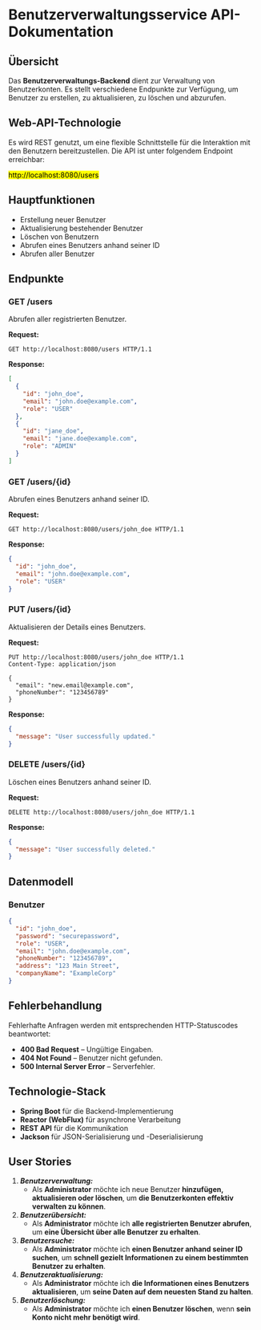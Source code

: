 # Benutzerverwaltungsservice API-Dokumentation

## Übersicht

Das **Benutzerverwaltungs-Backend** dient zur Verwaltung von Benutzerkonten. Es stellt verschiedene Endpunkte zur Verfügung, um Benutzer zu erstellen, zu aktualisieren, zu löschen und abzurufen.

## Web-API-Technologie

Es wird REST genutzt, um eine flexible Schnittstelle für die Interaktion mit den Benutzern bereitzustellen. Die API ist unter folgendem Endpoint erreichbar:

<mark>http://localhost:8080/users</mark>

## Hauptfunktionen

- Erstellung neuer Benutzer
- Aktualisierung bestehender Benutzer
- Löschen von Benutzern
- Abrufen eines Benutzers anhand seiner ID
- Abrufen aller Benutzer

## Endpunkte

### GET /users
Abrufen aller registrierten Benutzer.

**Request:**
```http
GET http://localhost:8080/users HTTP/1.1
```

**Response:**
```json
[
  {
    "id": "john_doe",
    "email": "john.doe@example.com",
    "role": "USER"
  },
  {
    "id": "jane_doe",
    "email": "jane.doe@example.com",
    "role": "ADMIN"
  }
]
```

### GET /users/{id}
Abrufen eines Benutzers anhand seiner ID.

**Request:**
```http
GET http://localhost:8080/users/john_doe HTTP/1.1
```

**Response:**
```json
{
  "id": "john_doe",
  "email": "john.doe@example.com",
  "role": "USER"
}
```

### PUT /users/{id}
Aktualisieren der Details eines Benutzers.

**Request:**
```http
PUT http://localhost:8080/users/john_doe HTTP/1.1
Content-Type: application/json

{
  "email": "new.email@example.com",
  "phoneNumber": "123456789"
}
```

**Response:**
```json
{
  "message": "User successfully updated."
}
```

### DELETE /users/{id}
Löschen eines Benutzers anhand seiner ID.

**Request:**
```http
DELETE http://localhost:8080/users/john_doe HTTP/1.1
```

**Response:**
```json
{
  "message": "User successfully deleted."
}
```

## Datenmodell

### Benutzer

```json
{
  "id": "john_doe",
  "password": "securepassword",
  "role": "USER",
  "email": "john.doe@example.com",
  "phoneNumber": "123456789",
  "address": "123 Main Street",
  "companyName": "ExampleCorp"
}
```

## Fehlerbehandlung

Fehlerhafte Anfragen werden mit entsprechenden HTTP-Statuscodes beantwortet:

- **400 Bad Request** – Ungültige Eingaben.
- **404 Not Found** – Benutzer nicht gefunden.
- **500 Internal Server Error** – Serverfehler.

## Technologie-Stack

- **Spring Boot** für die Backend-Implementierung
- **Reactor (WebFlux)** für asynchrone Verarbeitung
- **REST API** für die Kommunikation
- **Jackson** für JSON-Serialisierung und -Deserialisierung

## User Stories

1. ***Benutzerverwaltung:***  
   - Als **Administrator** möchte ich neue Benutzer **hinzufügen, aktualisieren oder löschen**, um **die Benutzerkonten effektiv verwalten zu können**.
2. ***Benutzerübersicht:***  
   - Als **Administrator** möchte ich **alle registrierten Benutzer abrufen**, um **eine Übersicht über alle Benutzer zu erhalten**.
3. ***Benutzersuche:***  
   - Als **Administrator** möchte ich **einen Benutzer anhand seiner ID suchen**, um **schnell gezielt Informationen zu einem bestimmten Benutzer zu erhalten**.
4. ***Benutzeraktualisierung:***  
   - Als **Administrator** möchte ich **die Informationen eines Benutzers aktualisieren**, um **seine Daten auf dem neuesten Stand zu halten**.
5. ***Benutzerlöschung:***  
   - Als **Administrator** möchte ich **einen Benutzer löschen**, wenn **sein Konto nicht mehr benötigt wird**.